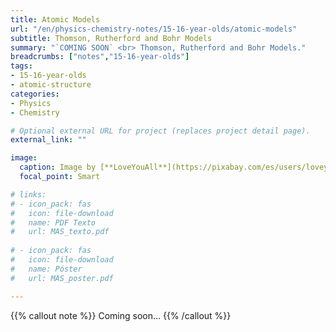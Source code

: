 ```yaml
---
title: Atomic Models
url: "/en/physics-chemistry-notes/15-16-year-olds/atomic-models"
subtitle: Thomson, Rutherford and Bohr Models
summary: "`COMING SOON` <br> Thomson, Rutherford and Bohr Models."
breadcrumbs: ["notes","15-16-year-olds"]
tags:
- 15-16-year-olds
- atomic-structure
categories:
- Physics
- Chemistry

# Optional external URL for project (replaces project detail page).
external_link: ""

image:
  caption: Image by [**LoveYouAll**](https://pixabay.com/es/users/loveyouall-3307648/) on [Pixabay](https://pixabay.com/es/)
  focal_point: Smart

# links:
# - icon_pack: fas
#   icon: file-download
#   name: PDF Texto
#   url: MAS_texto.pdf
  
# - icon_pack: fas
#   icon: file-download
#   name: Póster
#   url: MAS_poster.pdf

---
```


{{% callout note %}}
Coming soon...
{{% /callout %}}
